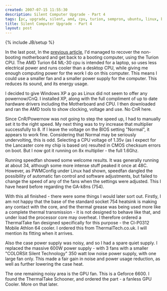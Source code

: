 ```yaml
---
created: 2007-07-15 11:55:30
description: Silent Computer Upgrade - Part 4
tags: [pc, upgrade, silent, amd, cpu, turion, sempron, ubuntu, linux, bootdisk, gigabyte, motherboard, freedos]
title: Silent Computer Upgrade - Part 4
layout: post
---
```

{% include JB/setup %}

In the last post, In the [previous article](/2007/06/13/silent-computer-upgrade-part-iii-the-recovery), I'd managed to recover the non-booting motherboard and get back to a booting computer, using the Turion CPU.
The AMD Turion 64 ML-30 cpu is intended for a laptop, so uses less electrical power and runs cooler than a desktop CPU, while giving me enough computing power for the work I do on this computer.
This means I could use a smaller fan and a smaller power supply for the computer. This reduces its sound, and its energy usage.

I decided to give Windows XP a go as Linux did not seem to offer any powernow/CnQ. 
I installed XP, along with the full compliment of up to date hardware drivers including the Motherboard and CPU.
I then downloaded and ran the AMD tools to show clocking, voltage and use. No CnR here.

Since CnR/Powernow was not going to step the speed up, I had to manually set it to the right speed.
My next thing was to try increase that multiplier successfully to 8. If I leave the voltage on the BIOS setting "Normal", it appears to work fine.
Considering that Normal may be seriously undervolting, this is odd. Selecting a CPU voltage of 1.35v (as I expect for the Lancaster core my chip is based on) resulted in CMOS checksum errors on boot.
But I now got it running on 8x multiplier - the full 1.6Ghz.

Running speedfan showed some welcome results. It was generally running at about 34, although some more intense stuff peaked it once at 48C.
However, as PWMConfig under Linux had shown, speedfan dangled the possibility of automatic fan control and software adjustments, but failed to change the speed of any of the fans when the settings were adjusted.
This I have heard before regarding the GA-k8ns (754).

With this all finished - there were some things I would later sort out.
Firstly, I am not happy that the base of the standard socket 754 heatsink is making any contact with the core, and the thermal grease was being used more like a complete thermal transmission - it is not designed to behave like that, and under load the processor core may overheat.
I therefore ordered a ThermalTake fan designed specifically for this purpose - the Cl-P0312 Mobile Athlon 64 cooler. I ordered this from ThermalTech.co.uk. I will mention its fitting when it arrives.

Also the case power supply was noisy, and so I had a spare quiet supply. 
I replaced the massive 600W power supply - with 3 fans with a smaller "COLORSit Silent Technology" 350 watt low noise power supply, with one large fan only.
This made a fair gain in noise and power usage reduction, as well as further lowering the case heat.

The one remaining noisy area is the GPU fan. This is a Geforce 6600.
I found the ThermalTake Schooner, and ordered the part - a fanless GPU Cooler. More on that later.
